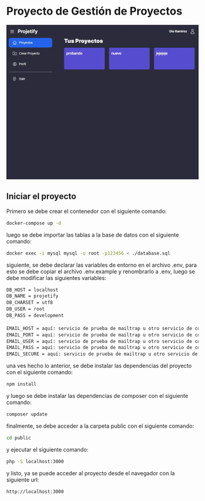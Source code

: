 # Proyecto de Gestión de Proyectos

![Proyecto Projetify](./public/build/images/projetify-home.webp)

## Iniciar el proyecto

Primero se debe crear el contenedor con el siguiente comando:

```bash
docker-compose up -d
```

luego se debe importar las tablas a la base de datos con el siguiente comando:

```bash
docker exec -i mysql mysql -u root -p123456 < ./database.sql
```

siguiente, se debe declarar las variables de entorno en el archivo .env, para esto se debe copiar el archivo .env.example y renombrarlo a .env, luego se debe modificar las siguientes variables:

```bash
DB_HOST = localhost
DB_NAME = projetify
DB_CHARSET = utf8
DB_USER = root
DB_PASS = development

EMAIL_HOST = aquí: servicio de prueba de mailtrap u otro servicio de correo
EMAIL_PORT = aquí: servicio de prueba de mailtrap u otro servicio de correo
EMAIL_USER = aquí: servicio de prueba de mailtrap u otro servicio de correo
EMAIL_PASS = aquí: servicio de prueba de mailtrap u otro servicio de correo
EMAIL_SECURE = aquí: servicio de prueba de mailtrap u otro servicio de correo
```

una ves hecho lo anterior, se debe instalar las dependencias del proyecto con el siguiente comando:

```bash
npm install
```

y luego se debe instalar las dependencias de composer con el siguiente comando:

```bash
composer update
```

finalmente, se debe acceder a la carpeta public con el siguiente comando:

```bash
cd public
```

y ejecutar el siguiente comando:

```bash
php -S localhost:3000
```

y listo, ya se puede acceder al proyecto desde el navegador con la siguiente url:

```bash
http://localhost:3000
```
